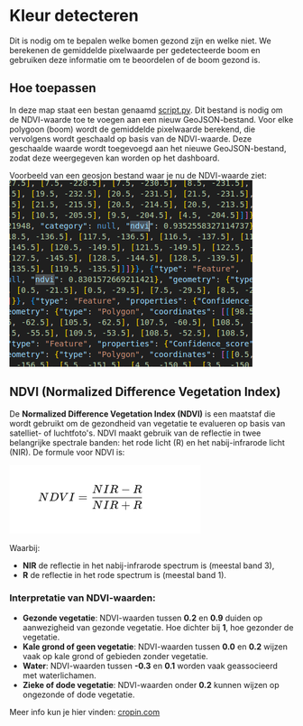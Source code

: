 # Kleur detecteren

Dit is nodig om te bepalen welke bomen gezond zijn en welke niet. We berekenen de gemiddelde pixelwaarde per gedetecteerde boom en gebruiken deze informatie om te beoordelen of de boom gezond is.

## Hoe toepassen
In deze map staat een bestan genaamd [script.py](./script.py). Dit bestand is nodig om de NDVI-waarde toe te voegen aan een nieuw GeoJSON-bestand. Voor elke polygoon (boom) wordt de gemiddelde pixelwaarde berekend, die vervolgens wordt geschaald op basis van de NDVI-waarde. Deze geschaalde waarde wordt toegevoegd aan het nieuwe GeoJSON-bestand, zodat deze weergegeven kan worden op het dashboard.

Voorbeeld van een geosjon bestand waar je nu de NDVI-waarde ziet:
![Geosjonfile](./img/Geosjon.png)

## NDVI (Normalized Difference Vegetation Index)

De **Normalized Difference Vegetation Index (NDVI)** is een maatstaf die wordt gebruikt om de gezondheid van vegetatie te evalueren op basis van satelliet- of luchtfoto's. NDVI maakt gebruik van de reflectie in twee belangrijke spectrale banden: het rode licht (R) en het nabij-infrarode licht (NIR). De formule voor NDVI is:

![Formule](./img/NDVI.png)

Waarbij:
- **NIR** de reflectie in het nabij-infrarode spectrum is (meestal band 3),
- **R** de reflectie in het rode spectrum is (meestal band 1).

### Interpretatie van NDVI-waarden:
- **Gezonde vegetatie**: NDVI-waarden tussen **0.2** en **0.9** duiden op aanwezigheid van gezonde vegetatie. Hoe dichter bij **1**, hoe gezonder de vegetatie.
- **Kale grond of geen vegetatie**: NDVI-waarden tussen **0.0** en **0.2** wijzen vaak op kale grond of gebieden zonder vegetatie.
- **Water**: NDVI-waarden tussen **-0.3** en **0.1** worden vaak geassocieerd met waterlichamen.
- **Zieke of dode vegetatie**: NDVI-waarden onder **0.2** kunnen wijzen op ongezonde of dode vegetatie.

Meer info kun je hier vinden: [cropin.com](https://www.cropin.com/blogs/ndvi-normalized-difference-vegetation-index)
 